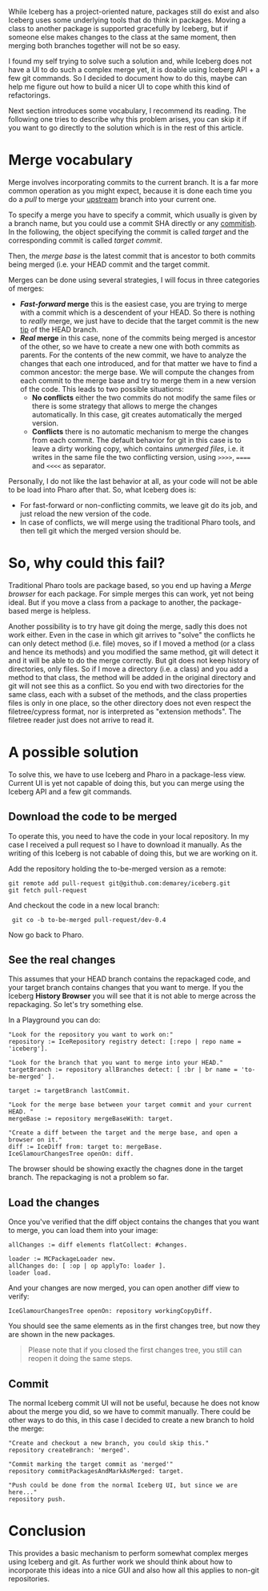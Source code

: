 While Iceberg has a project-oriented nature, packages still do exist and also Iceberg uses some underlying tools that do think in packages. Moving a class to another package is supported gracefully by Iceberg, but if someone else makes changes to the class at the same moment, then merging both branches together will not be so easy. 

I found my self trying to solve such a solution and, while Iceberg does not have a UI to do such a complex merge yet, it is doable using Iceberg API + a few git commands. So I decided to document how to do this, maybe can help me figure out how to build a nicer UI to cope whith this kind of refactorings.

Next section introduces some vocabulary, I recommend its reading. The following one tries to describe why this problem arises, you can skip it if you want to go directly to the solution which is in the rest of this article.

# Merge vocabulary
Merge involves incorporating commits to the current branch. It is a far more common operation as you might expect, because it is done each time you do a _pull_ to merge your [upstream](Some-keys-to-understand-Git-nomenclature#upstream) branch into your current one.

To specify a merge you have to specify a commit, which usually is given by a branch name, but you could use a commit SHA directly or any [commitish](Some-keys-to-understand-Git-nomenclature#commit-ish). In the following, the object specifying the commit is called _target_ and the corresponding commit is called _target commit_.

Then, the _merge base_ is the latest commit that is ancestor to both commits being merged (i.e. your HEAD commit and the target commit.

Merges can be done using several strategies, I will focus in three categories of merges:
* **_Fast-forward_ merge** this is the easiest case, you are trying to merge with a commit which is a descendent of your HEAD. So there is nothing to _really_ merge, we just have to decide that the target commit is the new [tip](Some-keys-to-understand-Git-nomenclature#tip) of the HEAD branch.
* **_Real_ merge** in this case, none of the commits being merged is ancestor of the other, so we have to create a new one with both commits as parents. For the contents of the new commit, we have to analyze the changes that each one introduced, and for that matter we have to find a common ancestor: the merge base. We will compute the changes from each commit to the merge base and try to merge them in a new version of the code. This leads to two possible situations:
  * **No conflicts** either the two commits do not modify the same files or there is some strategy that allows to merge the changes automatically. In this case, git creates automatically the merged version.
  * **Conflicts** there is no automatic mechanism to merge the changes from each commit. The default behavior for git in this case is to leave a dirty working copy, which contains _unmerged files_, i.e. it writes in the same file the two conflicting version, using `>>>>`, `====` and `<<<<` as separator.

Personally, I do not like the last behavior at all, as your code will not be able to be load into Pharo after that. So, what Iceberg does is:
* For fast-forward or non-conflicting commits, we leave git do its job, and just reload the new version of the code.
* In case of conflicts, we will merge using the traditional Pharo tools, and then tell git which the merged version should be.

# So, why could this fail?
Traditional Pharo tools are package based, so you end up having a _Merge browser_ for each package. For simple merges this can work, yet not being ideal. But if you move a class from a package to another, the package-based merge is helpless.

Another possibility is to try have git doing the merge, sadly this does not work either. Even in the case in which git arrives to "solve" the conflicts he can only detect method (i.e. file) moves, so if I moved a method (or a class and hence its methods) and you modified the same method, git will detect it and it will be able to do the merge correctly. But git does not keep history of directories, only files. So if I move a directory (i.e. a class) and you add a method to that class, the method will be added in the original directory and git will not see this as a conflict. So you end with two directories for the same class, each with a subset of the methods, and the class properties files is only in one place, so the other directory does not even respect the filetree/cypress format, nor is interpreted as "extension methods". The filetree reader just does not arrive to read it.

# A possible solution
To solve this, we have to use Iceberg and Pharo in a package-less view. Current UI is yet not capable of doing this, but you can merge using the Iceberg API and a few git commands.

## Download the code to be merged
To operate this, you need to have the code in your local repository. In my case I received a pull request so I have to download it manually. As the writing of this Iceberg is not cabable of doing this, but we are working on it.

Add the repository holding the to-be-merged version as a remote:
```
git remote add pull-request git@github.com:demarey/iceberg.git
git fetch pull-request
```

And checkout the code in a new local branch:
```
 git co -b to-be-merged pull-request/dev-0.4
```

Now go back to Pharo.

## See the real changes
This assumes that your HEAD branch contains the repackaged code, and your target branch contains changes that you want to merge. If you the Iceberg **History Browser** you will see that it is not able to merge across the repackaging. So let's try something else.

In a Playground you can do:
```
"Look for the repository you want to work on:"
repository := IceRepository registry detect: [:repo | repo name = 'iceberg'].

"Look for the branch that you want to merge into your HEAD."
targetBranch := repository allBranches detect: [ :br | br name = 'to-be-merged' ].

target := targetBranch lastCommit.

"Look for the merge base between your target commit and your current HEAD. "
mergeBase := repository mergeBaseWith: target.

"Create a diff between the target and the merge base, and open a browser on it."
diff := IceDiff from: target to: mergeBase.
IceGlamourChangesTree openOn: diff.
```

The browser should be showing exactly the chagnes done in the target branch. The repackaging is not a problem so far. 

## Load the changes
Once you've verified that the diff object contains the changes that you want to merge, you can load them into your image:
```
allChanges := diff elements flatCollect: #changes.

loader := MCPackageLoader new.
allChanges do: [ :op | op applyTo: loader ].
loader load.
```

And your changes are now merged, you can open another diff view to verify:
```
IceGlamourChangesTree openOn: repository workingCopyDiff.
```

You should see the same elements as in the first changes tree, but now they are shown in the new packages.
> Please note that if you closed the first changes tree, you still can reopen it doing the same steps.

## Commit
The normal Iceberg commit UI will not be useful, because he does not know about the merge you did, so we have to commit manually. There could be other ways to do this, in this case I decided to create a new branch to hold the merge:

```
"Create and checkout a new branch, you could skip this."
repository createBranch: 'merged'.

"Commit marking the target commit as 'merged'"
repository commitPackagesAndMarkAsMerged: target.

"Push could be done from the normal Iceberg UI, but since we are here..."
repository push.
```

# Conclusion
This provides a basic mechanism to perform somewhat complex merges using Iceberg and git. As further work we should think about how to incorporate this ideas into a nice GUI and also how all this applies to non-git repositories. 